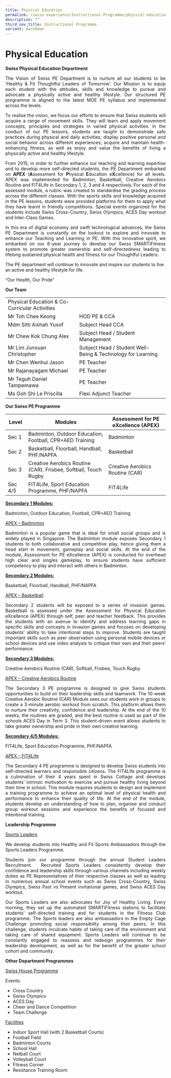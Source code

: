 ```yaml
---
title: Physical Education
permalink: /swiss-experience/Instructional-Programme/physical-education/
description: ""
third_nav_title: Instructional Programme
variant: markdown
---
```

# Physical Education

**Swiss Physical Education Department**

<p style="text-align: justify;">The Vision of Swiss PE Department is to nurture all our students to be ‘Healthy &amp; Fit Thoughtful Leaders of Tomorrow’. Our Mission is to equip each student with the attitudes, skills and knowledge to pursue and advocate a physically active and healthy lifestyle. Our structured PE programme is aligned to the latest MOE PE syllabus and implemented across the levels.</p>

<p style="text-align: justify;">To realise the vision, we focus our efforts to ensure that Swiss students will acquire a range of movement skills. They will learn and apply movement concepts, principles and strategies in varied physical activities. In the conduct of our PE lessons, students are taught to demonstrate safe practices during physical and daily activities; display positive personal and social behavior across different experiences; acquire and maintain health-enhancing fitness; as well as enjoy and value the benefits of living a physically active and healthy lifestyle.</p>

<p style="text-align: justify;">From 2015, in order to further enhance our teaching and learning expertise and to develop more self-directed students, the PE Department embarked on&nbsp;<b>APEX</b>&nbsp;(<b>A</b>ssessment for&nbsp;<b>P</b>hysical&nbsp;<b>E</b>ducation e<b>X</b>cellence) for all levels. APEX was implemented for Badminton, Basketball, Creative Aerobics Routine and FIT4Life in Secondary 1, 2, 3 and 4 respectively. For each of the assessed module, a rubric was created to standardise the grading process across the different classes. With the sports skills and knowledge acquired in the PE lessons, students were provided platforms for them to apply what they have learnt in friendly competitions. Special events organized for the students include Swiss Cross-Country, Swiss Olympics, ACES Day workout and Inter-Class Games.</p>

<p style="text-align: justify;">In this era of digital economy and swift technological advances, the Swiss PE Department is constantly on the lookout to explore and innovate to enhance our Teaching and Learning in PE. With this innovative spirit, we embarked on our 6-year journey to develop our Swiss SMARTiFitness system to promote greater ownership and self-directedness leading to lifelong sustained physical health and fitness for our Thoughtful Leaders.</p>

The PE department will continue to innovate and inspire our students to live an active and healthy lifestyle for life.

“Our Health, Our Pride”

**Our Team**


|                               |                                 |
|------------------------------|-----------------------------|
| Physical Education &amp; Co-Curricular Activities |  |
| Mr Toh Chee Keong | HOD PE &amp; CCA |
| Mdm Sitti Aishah Yusof | Subject Head CCA |
| Mr Chew Kok Chung Alex | Subject Head / Student Management |
| Mr Lim Junxuan Christopher | Subject Head / Student Well-Being &amp; Technology for Learning |
| Mr Chen Wenhui Jason | PE Teacher |
| Mr Rajanayagam Michael | PE Teacher |
| Mr Teguh Daniel Tampemawa | PE Teacher |
| Ms Goh Shi Le Priscilla | Flexi  Adjunct Teacher |

**Our Swiss PE Programme**

| Level   | Modules                                                         | Assessment for PE eXcellence (APEX) |
|---------|------------------------|-----------------------|
| Sec 1   | Badminton, Outdoor Education, Football, CPR+AED Training        | Badminton                           |
| Sec 2   | Basketball, Floorball, Handball, PHF/NAPFA                      | Basketball                          |
| Sec 3   | Creative Aerobics Routine (CAR). Frisbee, Softball, Touch Rugby | Creative Aerobics Routine (CAR)     |
| Sec 4/5 | FIT4Life, Sport Education Programme, PHF/NAPFA                  | FIT4Life                            |

<b><u>Secondary 1 Modules:</u></b>

Badminton, Outdoor Education, Football, CPR+AED Training

<u>APEX – Badminton</u>

<p style="text-align: justify;">Badminton is a popular game that is ideal for small social groups and is widely played in Singapore. The Badminton module exposes Secondary 1 students to both collaborative and competitive play, hence giving them a head start in movement, gameplay and social skills. At the end of the module, Assessment for PE eXcellence (APEX) is conducted for overhead high clear and singles gameplay, to ensure students have sufficient competency to play and interact with others in Badminton.</p>

<b><u>Secondary 2 Modules:</u></b>

Basketball, Floorball, Handball, PHF/NAPFA

<u>APEX – Basketball</u>

<p style="text-align: justify;">Secondary 2 students will be exposed to a series of invasion games. Basketball is assessed under the Assessment for Physical Education eXcellence (APEX) through self, peer and teacher feedback. This provides the students with an avenue to identify and address learning gaps in specific skills and concepts in invasion games and focuses on developing students’ ability to take intentional steps to improve. Students are taught important skills such as peer observation using personal mobile devices or school devices and use video analysis to critique their own and their peers’ performance.&nbsp;</p>

<b><u>Secondary 3 Modules:</u></b>

Creative Aerobics Routine (CAR), Softball, Frisbee, Touch Rugby&nbsp;

<u>APEX – Creative Aerobics Routine</u>

<p style="text-align: justify;">The Secondary 3 PE programme is designed to give Swiss students opportunities to build on their leadership skills and teamwork. The 10-week Creative Aerobic Routine (CAR) Module sees our students work in groups to create a 3-minute aerobic workout from scratch. This platform allows them to nurture their creativity, confidence and leadership. At the end of the 10 weeks, the routines are graded, and the best routine is used as part of the schools ACES Day in Term 3. This student-driven event allows students to take greater ownership and pride in their own creative learning.</p>

<b><u>Secondary 4/5 Modules:</u></b>

FIT4Life, Sport Education Programme, PHF/NAPFA

<u>APEX – FIT4Life</u>

<p style="text-align: justify;">The Secondary 4 PE programme is designed to develop Swiss students into self-directed learners and responsible citizens. The FIT4Life programme is a culmination of their 4 years spent in Swiss Cottage and develops students’ intrinsic motivation to exercise and pursue healthy living beyond their time in school. This module requires students to design and implement a training programme to achieve an optimal level of physical health and performance to enhance their quality of life. At the end of the module, students develop an understanding of how to plan, organise and conduct group workout sessions and experience the benefits of focused and intentional training.&nbsp;</p>

**Leadership Programme**

<u>Sports Leaders</u>

<p style="text-align: justify;">We develop students into Healthy and Fit Sports Ambassadors through the Sports Leaders Programme.</p>

<p style="text-align: justify;">Students join our programme through the annual Student Leaders Recruitment. &nbsp;Recruited Sports Leaders consistently develop their confidence and leadership skills through various channels including weekly duties as PE Representatives of their respective classes as well as leading in numerous annual school events such as Swiss Cross-Country, Swiss Olympics, Swiss Past vs Present invitational games, and Swiss ACES Day workout.</p>

<p style="text-align: justify;">Our Sports Leaders are also advocates for Joy of Healthy Living. Every morning, they set up the automated SMARTiFitness stations to facilitate students’ self-directed training and for students in the Fitness Club programme. The Sports leaders are also ambassadors in the Empty Cage Challenge promoting social responsibility among their peers. In this challenge, students inculcate habits of taking care of the environment and taking care of shared equipment. Sports Leaders will continue to be constantly engaged to reassess and redesign programmes for their leadership development, as well as for the benefit of the greater school cohort and community.</p>

**Other Department Programmes**&nbsp;

<u>Swiss House Programme</u>

Events:

*   Cross Country
*   Swiss Olympics
*   ACES Day
*   Cheer and Dance Competition
*   Team Challenge

<u>Facilities</u>

*   Indoor Sport Hall (with 2 Basketball Courts)
*   Football Field
*   Badminton Courts
*   School Hall
*   Netball Court
*   Volleyball Court
*   Fitness Corner
*   Resistance Training Room